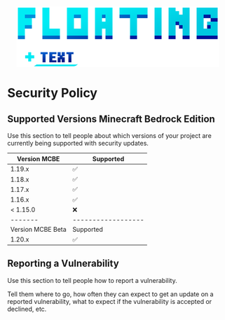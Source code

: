 <p align="center">
	<a href="https://pmmp.io">
		<!--[if IE]>
			<img src="https://github.com/DeathAruban/Floating-Text/blob/main/floating%20text%202.png" alt="FLoating Text Logo" title="PocketMine" loading="eager" />
		<![endif]-->
		<picture>
			<source srcset="https://github.com/DeathAruban/Floating-Text/blob/main/floating%20text%202.png" media="(prefers-color-scheme: dark)">
			<img src="https://github.com/DeathAruban/Floating-Text/blob/main/floating%20text%202.png" loading="eager" />
		</picture>
	</a><br>
</p>

# Security Policy

## Supported Versions Minecraft Bedrock Edition

Use this section to tell people about which versions of your project are
currently being supported with security updates.

| Version MCBE| Supported            |
| ------- | ------------------   |
| 1.19.x   | :white_check_mark:  |
| 1.18.x   | :white_check_mark:  |
| 1.17.x   |  :white_check_mark: |
| 1.16.x   | :white_check_mark:  |
| < 1.15.0   | :x:               |
| ------- | ------------------   |
| Version MCBE Beta| Supported            |
| 1.20.x   | :white_check_mark:  |

## Reporting a Vulnerability

Use this section to tell people how to report a vulnerability.

Tell them where to go, how often they can expect to get an update on a
reported vulnerability, what to expect if the vulnerability is accepted or
declined, etc.
